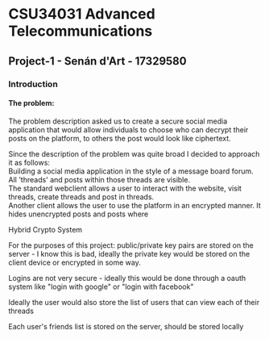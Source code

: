 # CSU34031 Advanced Telecommunications

## Project-1 - Senán d'Art - 17329580

### Introduction

#### The problem:  

The problem description asked us to create a secure social media application that would allow individuals to choose who can decrypt their posts on the platform, to others the post would look like ciphertext.

Since the description of the problem was quite broad I decided to approach it as follows:  
Building a social media application in the style of a message board forum. All 'threads' and posts within those threads are visible.  
The standard webclient allows a user to interact with the website, visit threads, create threads and post in threads.  
Another client allows the user to use the platform in an encrypted manner. It hides unencrypted posts and posts where 


Hybrid Crypto System


For the purposes of this project:
public/private key pairs are stored on the server - I know this is bad, ideally the private key would be stored on the client device or encrypted in some way.

Logins are not very secure - ideally this would be done through a oauth system like "login with google" or "login with facebook"

Ideally the user would also store the list of users that can view each of their threads

Each user's friends list is stored on the server, should be stored locally
